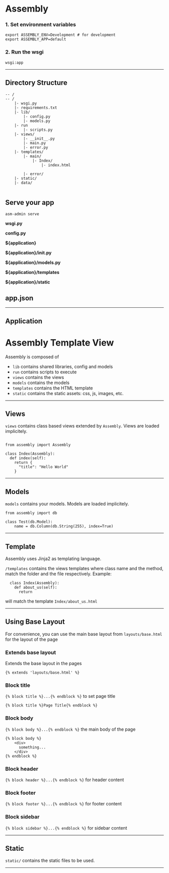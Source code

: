 # Assembly


### 1. Set environment variables

```
export ASSEMBLY_ENV=Development # for development
export ASSEMBLY_APP=default  
```

### 2. Run the wsgi
```
wsgi:app
```

---

## Directory Structure


```
-- /
-- /
    |- wsgi.py
    |- requirements.txt
    |- lib/
        |- config.py
        |- models.py
    |- run
        |- scripts.py
    |- views/
        |- __init__.py
        |- main.py
        |- error.py
    |- templates/
        |- main/
            |- Index/
                |- index.html

        |- error/
    |- static/
    |- data/
    
```


## Serve your app

```
asm-admin serve
```

**wsgi.py**

**config.py**

**${application}**

**${application}/__init__.py**

**${application}/__models__.py**

**${application}/templates**

**${application}/static**



## app.json

---

## Application

# Assembly Template View

Assembly is composed of 
- `lib` contains shared libraries, config and models
- `run` contains scripts to execute
- `views` contains the views
- `models` contains the models
- `templates` contains the HTML template
- `static` contains the static assets: css, js, images, etc.

---

## Views

`views` contains class based views extended by `Assembly`. Views are loaded implicitely. 

```

from assembly import Assembly

class Index(Assembly):
  def index(self):
    return {
      "title": "Hello World"
    }

```

---

## Models

`models` contains your models. Models are loaded implicitely.

```
from assembly import db

class Test(db.Model):
    name = db.Column(db.String(255), index=True)

```


---

## Template

Assembly uses Jinja2 as templating language. 

`/templates` contains the views templates where class name and the method, match the folder and the file respectively. Example:

```
  class Index(Assembly):
    def about_us(self):
      return
```

will match the template `Index/about_us.html`

---

## Using Base Layout

For convenience, you can use the main base layout from `layouts/base.html` for the layout of the page

### Extends base layout

Extends the base layout in the pages

```
{% extends 'layouts/base.html' %}
```

### Block title

`{% block title %}...{% endblock %}` to set page title

```
{% block title %}Page Title{% endblock %}
```

### Block body

`{% block body %}...{% endblock %}` the main body of the page

```
{% block body %}
    <div>
      something...
    </div>
{% endblock %}
```

### Block header

`{% block header %}...{% endblock %}` for header content

### Block footer

`{% block footer %}...{% endblock %}` for footer content

### Block sidebar

`{% block sidebar %}...{% endblock %}` for sidebar content

---

## Static

`static/` contains the static files to be used.


---



